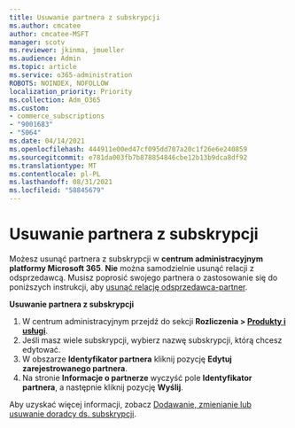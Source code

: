 ```yaml
---
title: Usuwanie partnera z subskrypcji
ms.author: cmcatee
author: cmcatee-MSFT
manager: scotv
ms.reviewer: jkinma, jmueller
ms.audience: Admin
ms.topic: article
ms.service: o365-administration
ROBOTS: NOINDEX, NOFOLLOW
localization_priority: Priority
ms.collection: Adm_O365
ms.custom:
- commerce_subscriptions
- "9001683"
- "5064"
ms.date: 04/14/2021
ms.openlocfilehash: 444911e00ed47cf095dd707a20c1f26e6e240859
ms.sourcegitcommit: e781da003fb7b878854846cbe12b13b9dca8df92
ms.translationtype: MT
ms.contentlocale: pl-PL
ms.lasthandoff: 08/31/2021
ms.locfileid: "58845679"
---
```

# <a name="remove-a-partner-from-a-subscription"></a>Usuwanie partnera z subskrypcji

Możesz usunąć partnera z subskrypcji w **centrum administracyjnym platformy Microsoft 365**. **Nie** można samodzielnie usunąć relacji z odsprzedawcą. Musisz poprosić swojego partnera o zastosowanie się do poniższych instrukcji, aby [usunąć relację odsprzedawca-partner](https://docs.microsoft.com/partner-center/remove-a-relationship).

**Usuwanie partnera z subskrypcji**

1. W centrum administracyjnym przejdź do sekcji **Rozliczenia > [Produkty i usługi](https://go.microsoft.com/fwlink/p/?linkid=842054)**.
2. Jeśli masz wiele subskrypcji, wybierz nazwę subskrypcji, którą chcesz edytować.
3. W obszarze **Identyfikator partnera** kliknij pozycję **Edytuj zarejestrowanego partnera**.
4. Na stronie **Informacje o partnerze** wyczyść pole **Identyfikator partnera**, a następnie kliknij pozycję **Wyślij**.

Aby uzyskać więcej informacji, zobacz [Dodawanie, zmienianie lub usuwanie doradcy ds. subskrypcji](https://docs.microsoft.com/microsoft-365/admin/misc/add-partner?view=o365-worldwide).
